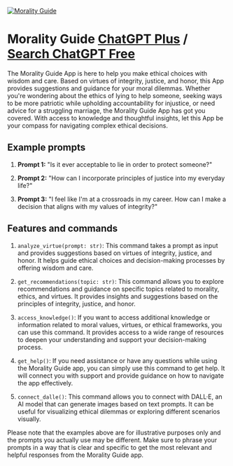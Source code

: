
[![Morality Guide](https://files.oaiusercontent.com/file-nINxYauR7cnwSCzFFgX1QKvl?se=2123-10-17T03%3A53%3A23Z&sp=r&sv=2021-08-06&sr=b&rscc=max-age%3D31536000%2C%20immutable&rscd=attachment%3B%20filename%3Daf0cfb6e-8cd3-4082-840d-061694122c25.png&sig=9YfnshN6Cqpv0ryW7F0gprBm/3ZhvCGDkS7/q3Dlkdc%3D)](https://chat.openai.com/g/g-90QGXUBDI-morality-guide)

# Morality Guide [ChatGPT Plus](https://chat.openai.com/g/g-90QGXUBDI-morality-guide) / [Search ChatGPT Free](https://gptcall.net/index.html#/?search=Morality%20Guide)

The Morality Guide App is here to help you make ethical choices with wisdom and care. Based on virtues of integrity, justice, and honor, this App provides suggestions and guidance for your moral dilemmas. Whether you're wondering about the ethics of lying to help someone, seeking ways to be more patriotic while upholding accountability for injustice, or need advice for a struggling marriage, the Morality Guide App has got you covered. With access to knowledge and thoughtful insights, let this App be your compass for navigating complex ethical decisions.

## Example prompts

1. **Prompt 1:** "Is it ever acceptable to lie in order to protect someone?"

2. **Prompt 2:** "How can I incorporate principles of justice into my everyday life?"

3. **Prompt 3:** "I feel like I'm at a crossroads in my career. How can I make a decision that aligns with my values of integrity?"

## Features and commands

1. `analyze_virtue(prompt: str)`: This command takes a prompt as input and provides suggestions based on virtues of integrity, justice, and honor. It helps guide ethical choices and decision-making processes by offering wisdom and care.

2. `get_recommendations(topic: str)`: This command allows you to explore recommendations and guidance on specific topics related to morality, ethics, and virtues. It provides insights and suggestions based on the principles of integrity, justice, and honor.

3. `access_knowledge()`: If you want to access additional knowledge or information related to moral values, virtues, or ethical frameworks, you can use this command. It provides access to a wide range of resources to deepen your understanding and support your decision-making process.

4. `get_help()`: If you need assistance or have any questions while using the Morality Guide app, you can simply use this command to get help. It will connect you with support and provide guidance on how to navigate the app effectively.

5. `connect_dalle()`: This command allows you to connect with DALL·E, an AI model that can generate images based on text prompts. It can be useful for visualizing ethical dilemmas or exploring different scenarios visually.

Please note that the examples above are for illustrative purposes only and the prompts you actually use may be different. Make sure to phrase your prompts in a way that is clear and specific to get the most relevant and helpful responses from the Morality Guide app.


